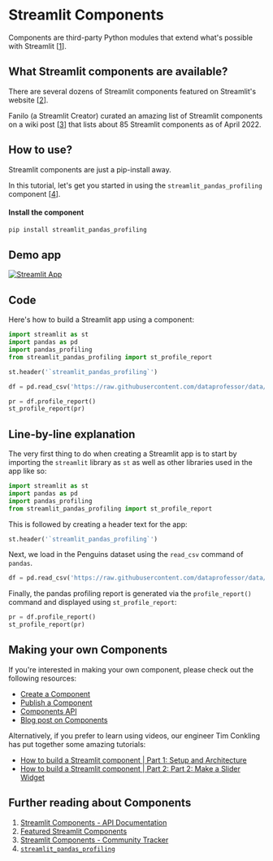 # Streamlit Components

Components are third-party Python modules that extend what's possible with Streamlit [[1](https://docs.streamlit.io/library/components)].

## What Streamlit components are available?

There are several dozens of Streamlit components featured on Streamlit's website [[2](https://streamlit.io/components)].

Fanilo (a Streamlit Creator) curated an amazing list of Streamlit components on a wiki post [[3](https://discuss.streamlit.io/t/streamlit-components-community-tracker/4634)] that lists about 85 Streamlit components as of April 2022.

## How to use?

Streamlit components are just a pip-install away.

In this tutorial, let's get you started in using the `streamlit_pandas_profiling` component [[4](https://share.streamlit.io/okld/streamlit-gallery/main?p=pandas-profiling)].

#### Install the component 

```bash
pip install streamlit_pandas_profiling
```

## Demo app

[![Streamlit App](https://static.streamlit.io/badges/streamlit_badge_black_white.svg)](https://share.streamlit.io/dataprofessor/streamlit-components/)

## Code
Here's how to build a Streamlit app using a component:
```python
import streamlit as st
import pandas as pd
import pandas_profiling
from streamlit_pandas_profiling import st_profile_report

st.header('`streamlit_pandas_profiling`')

df = pd.read_csv('https://raw.githubusercontent.com/dataprofessor/data/master/penguins_cleaned.csv')

pr = df.profile_report()
st_profile_report(pr)
```

## Line-by-line explanation
The very first thing to do when creating a Streamlit app is to start by importing the `streamlit` library as `st` as well as other libraries used in the app like so:
```python
import streamlit as st
import pandas as pd
import pandas_profiling
from streamlit_pandas_profiling import st_profile_report
```

This is followed by creating a header text for the app:
```python
st.header('`streamlit_pandas_profiling`')
```

Next, we load in the Penguins dataset using the `read_csv` command of `pandas`.
```python
df = pd.read_csv('https://raw.githubusercontent.com/dataprofessor/data/master/penguins_cleaned.csv')
```

Finally, the pandas profiling report is generated via the `profile_report()` command and displayed using `st_profile_report`:
```python
pr = df.profile_report()
st_profile_report(pr)
```

## Making your own Components

If you're interested in making your own component, please check out the following resources:
- [Create a Component](https://docs.streamlit.io/library/components/create)
- [Publish a Component](https://docs.streamlit.io/library/components/publish)
- [Components API](https://docs.streamlit.io/library/components/components-api)
- [Blog post on Components](https://blog.streamlit.io/introducing-streamlit-components/)

Alternatively, if you prefer to learn using videos, our engineer Tim Conkling has put together some amazing tutorials:
- [How to build a Streamlit component | Part 1: Setup and Architecture](https://youtu.be/BuD3gILJW-Q)
- [How to build a Streamlit component | Part 2: Part 2: Make a Slider Widget](https://youtu.be/QjccJl_7Jco)

## Further reading about Components
1. [Streamlit Components - API Documentation](https://docs.streamlit.io/library/components)
2. [Featured Streamlit Components](https://streamlit.io/components)
3. [Streamlit Components - Community Tracker](https://discuss.streamlit.io/t/streamlit-components-community-tracker/4634)
4. [`streamlit_pandas_profiling`](https://share.streamlit.io/okld/streamlit-gallery/main?p=pandas-profiling)
